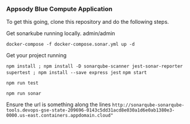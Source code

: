 ### Appsody Blue Compute Application 

To get this going, clone this repository and do the following steps. 

Get sonarkube running locally. admin/admin

  `docker-compose -f docker-compose.sonar.yml up -d` 

Get your project running



  `npm install ; npm install -D sonarqube-scanner jest-sonar-reporter supertest ; npm install --save express jest`
  `npm start`
  

  `npm run test`
  
  `npm run sonar`
  
Ensure the url is something along the lines `http://sonarqube-sonarqube-tools.devops-gse-state-209696-0143c5dd31acd8e030a1d6e0ab1380e3-0000.us-east.containers.appdomain.cloud"`
